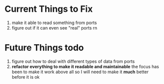 # Current Things to Fix
1. make it able to read something from ports
2. figure out if it can even see "real" ports rn
# Future Things todo
1. figure out how to deal with different types of data from ports
1. **refactor everything to make it readable and maintainable** the focus has been to make it work above all so I will need to make it **much** better before it is ok
